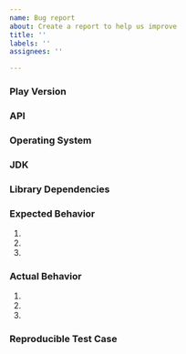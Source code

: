 ```yaml
---
name: Bug report
about: Create a report to help us improve
title: ''
labels: ''
assignees: ''

---
```


<!--

If you are reporting a bug, please be informative. This template can guide you to provide basic information, but you are not limited to that.

### Are you looking for help?

This is an issue tracker, used to manage and track the development of Play. It is not a support system and so it is not a place to ask questions or get help. If you're not sure if you have found a bug, or if you have a feature request, the best place to start is with either the [Discuss Play Forum](https://discuss.playframework.com) or [Stack Overflow](http://stackoverflow.com/questions/ask?tags=playframework).

-->

### Play Version

<!-- The Play version used in project/plugins.sbt -->


### API

<!-- If the project is using Scala, Java or both -->


### Operating System

<!-- Use `uname -a` if on Linux -->


### JDK

<!-- Paste the output from `java -version` at the command line. -->

### Library Dependencies

<!-- If this is an issue that involves integration with another system, include the exact version and OS of the other system, including any intermediate drivers or APIs i.e. if you connect to a PostgreSQL database, include both the version / OS of PostgreSQL and the JDBC driver version used to connect to the database. -->

### Expected Behavior

<!-- Please describe the expected behavior of the issue, starting from the first action. -->

1.
2.
3.

### Actual Behavior

<!--

Please provide a description of what actually happens, working from the same starting point.

Be descriptive: "it doesn't work" does not describe what the behavior actually is -- instead, say "the page renders a 500 error code with no body content."  Copy and paste logs, and include any URLs.  Turn on internal Play logging with `<logger name="play" value="TRACE"/>` if there is no log output.

-->

1.
2.
3.

### Reproducible Test Case

<!--

Please provide a PR with a failing test.  

If the issue is more complex or requires configuration, please provide a link to a project on Github that reproduces the issue.

-->